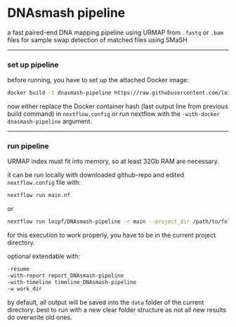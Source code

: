 # DNAsmash pipeline

a fast paired-end DNA mapping pipeline using URMAP from `.fastq` or `.bam` files for sample swap detection of matched files using SMaSH


---
### set up pipeline


before running, you have to set up the attached Docker image:
```sh
docker build -t dnasmash-pipeline https://raw.githubusercontent.com/loipf/DNAsmash-pipeline/master/docker/Dockerfile
```

now either replace the Docker container hash (last output line from previous build command) in `nextflow.config` or run nextflow with the `-with-docker dnasmash-pipeline` argument.


---
### run pipeline

URMAP index must fit into memory, so at least 32Gb RAM are necessary.

it can be run locally with downloaded github-repo and edited `nextflow.config` file with:
```sh
nextflow run main.nf
```

or

```sh
nextflow run loipf/DNAsmash-pipeline -r main --project_dir /path/to/folder --reads_dir /path/to/samples --num_threads 10 -with-docker dnasmash-pipeline
```
for this execution to work properly, you have to be in the current project directory.


optional extendable with:
```sh
-resume
-with-report report_DNAsmash-pipeline
-with-timeline timeline_DNAsmash-pipeline
-w work_dir
```

by default, all output will be saved into the `data` folder of the current directory.
best to run with a new clear folder structure as not all new results do overwrite old ones.





